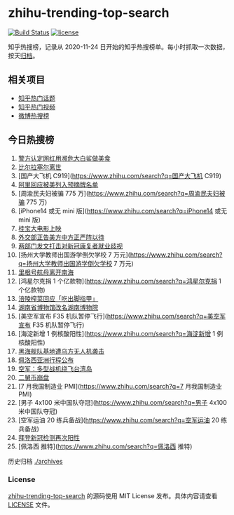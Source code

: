 # zhihu-trending-top-search

[![Build Status](https://github.com/justjavac/zhihu-trending-top-search/workflows/ci/badge.svg?branch=main)](https://github.com/justjavac/zhihu-trending-top-search/actions)
[![license](https://img.shields.io/github/license/justjavac/zhihu-trending-top-search)](https://github.com/justjavac/zhihu-trending-top-search/blob/main/LICENSE)

知乎热搜榜，记录从 2020-11-24 日开始的知乎热搜榜单。每小时抓取一次数据，按天[归档](./archives)。

## 相关项目

- [知乎热门话题](https://github.com/justjavac/zhihu-trending-hot-questions)
- [知乎热门视频](https://github.com/justjavac/zhihu-trending-hot-video)
- [微博热搜榜](https://github.com/justjavac/weibo-trending-hot-search)

## 今日热搜榜

<!-- BEGIN -->
<!-- 最后更新时间 Mon Aug 01 2022 21:37:01 GMT+0800 (China Standard Time) -->

1. [警方认定网红用濒危大白鲨做美食](https://www.zhihu.com/search?q=警方认定网红用濒危大白鲨做美食)
1. [比尔拉塞尔离世](https://www.zhihu.com/search?q=比尔拉塞尔离世)
1. [国产大飞机 C919](https://www.zhihu.com/search?q=国产大飞机 C919)
1. [阿里回应被美列入预摘牌名单](https://www.zhihu.com/search?q=阿里回应被美列入预摘牌名单)
1. [周渝民夫妇被骗 775 万](https://www.zhihu.com/search?q=周渝民夫妇被骗 775 万)
1. [iPhone14 或无 mini 版](https://www.zhihu.com/search?q=iPhone14 或无 mini 版)
1. [桂宝大电影上映](https://www.zhihu.com/search?q=桂宝大电影上映)
1. [外交部正告美方中方正严阵以待](https://www.zhihu.com/search?q=外交部正告美方中方正严阵以待)
1. [两部门发文打击对新冠康复者就业歧视](https://www.zhihu.com/search?q=两部门发文打击对新冠康复者就业歧视)
1. [扬州大学教师出国游学倒欠学校 7 万元](https://www.zhihu.com/search?q=扬州大学教师出国游学倒欠学校 7 万元)
1. [里根号航母离开南海](https://www.zhihu.com/search?q=里根号航母离开南海)
1. [鸿星尔克捐 1 个亿款物](https://www.zhihu.com/search?q=鸿星尔克捐 1 个亿款物)
1. [涪陵榨菜回应「吃出脚指甲」](https://www.zhihu.com/search?q=涪陵榨菜回应「吃出脚指甲」)
1. [湖南省博物馆改名湖南博物院](https://www.zhihu.com/search?q=湖南省博物馆改名湖南博物院)
1. [美空军宣布 F35 机队暂停飞行](https://www.zhihu.com/search?q=美空军宣布 F35 机队暂停飞行)
1. [海淀新增 1 例核酸阳性](https://www.zhihu.com/search?q=海淀新增 1 例核酸阳性)
1. [黑海舰队基地遭乌方无人机袭击](https://www.zhihu.com/search?q=黑海舰队基地遭乌方无人机袭击)
1. [佩洛西亚洲行程公布](https://www.zhihu.com/search?q=佩洛西亚洲行程公布)
1. [空军：多型战机绕飞台湾岛](https://www.zhihu.com/search?q=空军：多型战机绕飞台湾岛)
1. [二舅币崩盘](https://www.zhihu.com/search?q=二舅币崩盘)
1. [7 月我国制造业 PMI](https://www.zhihu.com/search?q=7 月我国制造业 PMI)
1. [男子 4x100 米中国队夺冠](https://www.zhihu.com/search?q=男子 4x100 米中国队夺冠)
1. [空军运油 20 练兵备战](https://www.zhihu.com/search?q=空军运油 20 练兵备战)
1. [拜登新冠检测再次阳性](https://www.zhihu.com/search?q=拜登新冠检测再次阳性)
1. [佩洛西 推特](https://www.zhihu.com/search?q=佩洛西 推特)

<!-- END -->

历史归档 [./archives](./archives)

### License

[zhihu-trending-top-search](https://github.com/justjavac/zhihu-trending-top-search)
的源码使用 MIT License 发布。具体内容请查看 [LICENSE](./LICENSE) 文件。
